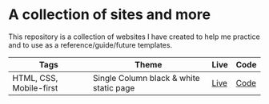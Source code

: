 # A collection of sites and more

This repository is a collection of websites I have created to help me practice and to use as a reference/guide/future templates.

| Tags                    | Theme                                   | Live                                               | Code                                                                           |
| ----------------------- | --------------------------------------- | -------------------------------------------------- | ------------------------------------------------------------------------------ |
| HTML, CSS, Mobile-first | Single Column black & white static page | [Live](https://voluble-tapioca-668a0d.netlify.app) | [Code](https://github.com/ukanlei/sites-n-more/tree/master/simple-static-site) |
